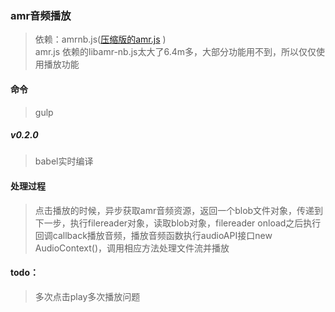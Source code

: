 ### amr音频播放  
> 依赖：amrnb.js([压缩版的amr.js](https://github.com/jpemartins/amr.js "amr.js") )  
> amr.js 依赖的libamr-nb.js太大了6.4m多，大部分功能用不到，所以仅仅使用播放功能   
#### 命令
> gulp
##### v0.2.0
> babel实时编译  
#### 处理过程  
> 点击播放的时候，异步获取amr音频资源，返回一个blob文件对象，传递到下一步，执行filereader对象，读取blob对象，filereader  onload之后执行回调callback播放音频，播放音频函数执行audioAPI接口new AudioContext()，调用相应方法处理文件流并播放   
#### todo：
> 多次点击play多次播放问题